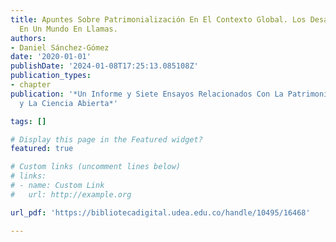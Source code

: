 ```yaml
---
title: Apuntes Sobre Patrimonialización En El Contexto Global. Los Desafíos Del Patrimonio
  En Un Mundo En Llamas.
authors:
- Daniel Sánchez-Gómez
date: '2020-01-01'
publishDate: '2024-01-08T17:25:13.085108Z'
publication_types:
- chapter
publication: '*Un Informe y Siete Ensayos Relacionados Con La Patrimonialización
  y La Ciencia Abierta*'

tags: []

# Display this page in the Featured widget?
featured: true

# Custom links (uncomment lines below)
# links:
# - name: Custom Link
#   url: http://example.org

url_pdf: 'https://bibliotecadigital.udea.edu.co/handle/10495/16468'

---
```

